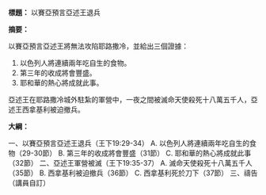 **標題：** 以賽亞預言亞述王退兵

**摘要：**

以賽亞預言亞述王將無法攻陷耶路撒冷，並給出三個證據：

1. 以色列人將連續兩年吃自生的食物。
2. 第三年的收成將會豐盛。
3. 耶和華的熱心將成就此事。

亞述王在耶路撒冷城外駐紮的軍營中，一夜之間被滅命天使殺死十八萬五千人，亞述王西拿基利被迫撤兵。

**大綱：**

一、以賽亞預言亞述王退兵（王下19:29-34）
    A. 以色列人將連續兩年吃自生的食物（29-30節）
    B. 第三年的收成將會豐盛（31節）
    C. 耶和華的熱心將成就此事（32節）
二、亞述王軍營被滅（王下19:35-37）
    A. 滅命天使殺死十八萬五千人（35節）
    B. 西拿基利被迫撤兵（36節）
    C. 西拿基利死於刀下（37節）
三、禱告（講員自訂）